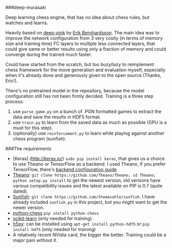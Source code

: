 ###deep-murasaki

Deep learning chess engine, that has no idea about chess rules, but watches and learns.

Heavily based on [deep-pink](https://github.com/erikbern/deep-pink) by [Erik Bernhardsson](http://erikbern.com). The main idea was to improve the network configuration from 3 very costly (in terms of memory size and training time) FC layers to multiple less connected layers, that could give same or better results using only a fraction of memory and could converge during the trained much faster.

Could have started from the scratch, but too buzy/lazy to reimplement chess framework for the move generation and evaluation myself, especially when it's already done and generously given to the open source (Thanks, Eric!).

There's no pretrained model in the repository, because the model configuration still has not been firmly decided. Training is a three step process:

1. use `parse_game.py` on a bunch of .PGN formatted games to extract the data and save the results in HDF5 format.
2. use `train.py` to learn from the saved data as much as possible (GPU is a must for this step).
3. (optionally) use `reinforcement.py` to learn while playing against another chess program (sunfish).

###The requirements

* [Keras] (http://keras.io/) `sudo pip install keras`, that gives us a choice to use Theano or TensorFlow as a backend. I used Theano, if you prefer TensorFlow, there's [backend configuration guide](http://keras.io/backend/)
* [Theano](https://github.com/Theano/Theano): `git clone https://github.com/Theano/Theano; cd Theano; python setup.py install` to get the newest version, old versions have various compatibility issues and the latest available on PIP is 0.7 (quite dated).
* [Sunfish](https://github.com/thomasahle/sunfish): `git clone https://github.com/thomasahle/sunfish`. I have already included `sunfish.py` in this project, but you might want to get the newer version.
* [python-chess](https://pypi.python.org/pypi/python-chess) `pip install python-chess`
* [scikit-learn](http://scikit-learn.org/stable/install.html) (only needed for training)
* [h5py](http://www.h5py.org/): can be installed using `apt-get install python-hdf5` or `pip install hdf5` (only needed for training)
* A relatively recent NVidia card, the bigger the better. Training could be a major pain without it.
